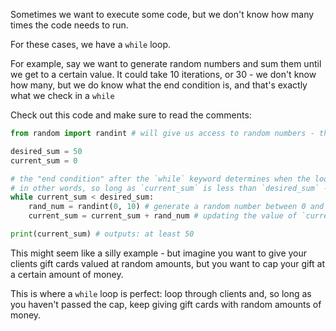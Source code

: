 Sometimes we want to execute some code, but we don't know how many times the code needs to run.

For these cases, we have a `while` loop.



For example, say we want to generate random numbers and sum them until we get to a certain value. It could take 10 iterations, or 30 - we don't know how many, but we do know what the end condition is, and that's exactly what we check in a `while`



Check out this code and make sure to read the comments:
```python
from random import randint # will give us access to random numbers - this is built-in to Python

desired_sum = 50
current_sum = 0

# the "end condition" after the `while` keyword determines when the loop ends
# in other words, so long as `current_sum` is less than `desired_sum` - the loop keeps going!﻿
while current_sum < desired_sum:
	rand_num = randint(0, 10) # generate a random number between 0 and 10
	current_sum = current_sum + rand_num # updating the value of `current_sum` by adding the randomly generated number to it

print(current_sum) # outputs: at least 50
```

This might seem like a silly example - but imagine you want to give your clients gift cards valued at random amounts, but you want to cap your gift at a certain amount of money.



This is where a `while` loop is perfect: loop through clients and, so long as you haven't passed the cap, keep giving gift cards with random amounts of money.
